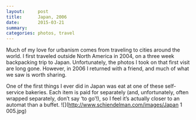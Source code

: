```yaml
---
layout:     post
title:      Japan, 2006
date:       2015-03-21
summary:    
categories: photos, travel
---
```


Much of my love for urbanism comes from traveling to cities around the world. I first traveled outside North America in 2004, on a three week backpacking trip to Japan. Unfortunately, the photos I took on that first visit are long gone. However, in 2006 I returned with a friend, and much of what we saw is worth sharing.

One of the first things I ever did in Japan was eat at one of these self-service bakeries. Each item is paid for separately (and, unfortunately, often wrapped separately, don’t say ‘to go’!), so I feel it’s actually closer to an automat than a buffet.
![](http://www.schiendelman.com/images/Japan 1 005.jpg)

